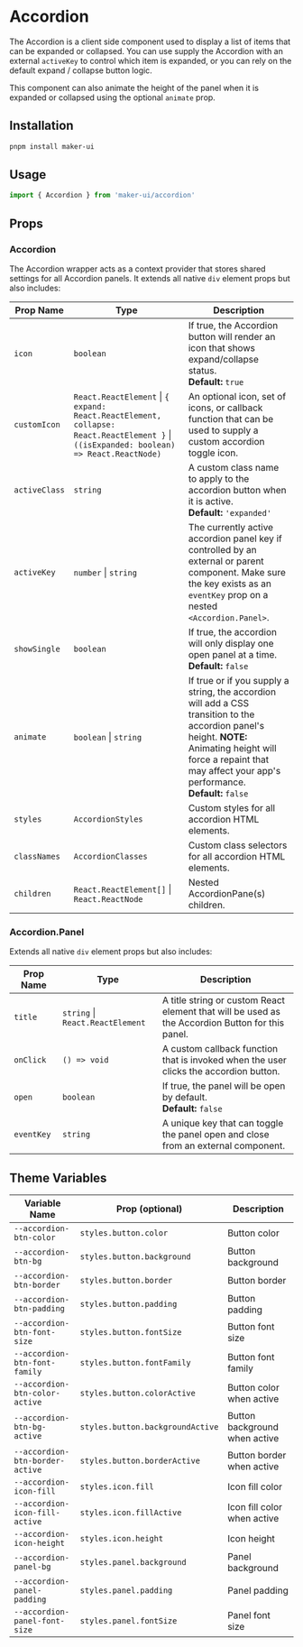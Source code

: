 # Accordion

The Accordion is a client side component used to display a list of items that can be expanded or collapsed. You can use supply the Accordion with an external `activeKey` to control which item is expanded, or you can rely on the default expand / collapse button logic.

This component can also animate the height of the panel when it is expanded or collapsed using the optional `animate` prop.

## Installation

```sh
pnpm install maker-ui
```

## Usage

```jsx
import { Accordion } from 'maker-ui/accordion'
```

## Props

### Accordion

The Accordion wrapper acts as a context provider that stores shared settings for all Accordion panels. It extends all native `div` element props but also includes:

| Prop Name     | Type                                                                                                                                   | Description                                                                                                                                                                                                                    |
| ------------- | -------------------------------------------------------------------------------------------------------------------------------------- | ------------------------------------------------------------------------------------------------------------------------------------------------------------------------------------------------------------------------------ |
| `icon`        | `boolean`                                                                                                                              | If true, the Accordion button will render an icon that shows expand/collapse status. <br/> **Default:** `true`                                                                                                                 |
| `customIcon`  | `React.ReactElement` \| `{ expand: React.ReactElement, collapse: React.ReactElement }` \| `((isExpanded: boolean) => React.ReactNode)` | An optional icon, set of icons, or callback function that can be used to supply a custom accordion toggle icon.                                                                                                                |
| `activeClass` | `string`                                                                                                                               | A custom class name to apply to the accordion button when it is active. <br/> **Default:** `'expanded'`                                                                                                                        |
| `activeKey`   | `number` \| `string`                                                                                                                   | The currently active accordion panel key if controlled by an external or parent component. Make sure the key exists as an `eventKey` prop on a nested `<Accordion.Panel>`.                                                     |
| `showSingle`  | `boolean`                                                                                                                              | If true, the accordion will only display one open panel at a time. <br/> **Default:** `false`                                                                                                                                  |
| `animate`     | `boolean` \| `string`                                                                                                                  | If true or if you supply a string, the accordion will add a CSS transition to the accordion panel's height. **NOTE:** Animating height will force a repaint that may affect your app's performance. <br/> **Default:** `false` |
| `styles`      | `AccordionStyles`                                                                                                                      | Custom styles for all accordion HTML elements.                                                                                                                                                                                 |
| `classNames`  | `AccordionClasses`                                                                                                                     | Custom class selectors for all accordion HTML elements.                                                                                                                                                                        |
| `children`    | `React.ReactElement[]` \| `React.ReactNode`                                                                                            | Nested AccordionPane(s) children.                                                                                                                                                                                              |

### Accordion.Panel

Extends all native `div` element props but also includes:

| Prop Name  | Type                             | Description                                                                                      |
| ---------- | -------------------------------- | ------------------------------------------------------------------------------------------------ |
| `title`    | `string` \| `React.ReactElement` | A title string or custom React element that will be used as the Accordion Button for this panel. |
| `onClick`  | `() => void`                     | A custom callback function that is invoked when the user clicks the accordion button.            |
| `open`     | `boolean`                        | If true, the panel will be open by default. <br/> **Default:** `false`                           |
| `eventKey` | `string`                         | A unique key that can toggle the panel open and close from an external component.                |

## Theme Variables

| Variable Name                   | Prop (optional)                  | Description                   |
| ------------------------------- | -------------------------------- | ----------------------------- |
| `--accordion-btn-color`         | `styles.button.color`            | Button color                  |
| `--accordion-btn-bg`            | `styles.button.background`       | Button background             |
| `--accordion-btn-border`        | `styles.button.border`           | Button border                 |
| `--accordion-btn-padding`       | `styles.button.padding`          | Button padding                |
| `--accordion-btn-font-size`     | `styles.button.fontSize`         | Button font size              |
| `--accordion-btn-font-family`   | `styles.button.fontFamily`       | Button font family            |
| `--accordion-btn-color-active`  | `styles.button.colorActive`      | Button color when active      |
| `--accordion-btn-bg-active`     | `styles.button.backgroundActive` | Button background when active |
| `--accordion-btn-border-active` | `styles.button.borderActive`     | Button border when active     |
| `--accordion-icon-fill`         | `styles.icon.fill`               | Icon fill color               |
| `--accordion-icon-fill-active`  | `styles.icon.fillActive`         | Icon fill color when active   |
| `--accordion-icon-height`       | `styles.icon.height`             | Icon height                   |
| `--accordion-panel-bg`          | `styles.panel.background`        | Panel background              |
| `--accordion-panel-padding`     | `styles.panel.padding`           | Panel padding                 |
| `--accordion-panel-font-size`   | `styles.panel.fontSize`          | Panel font size               |
